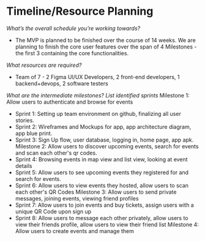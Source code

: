 # Timeline/Resource Planning

*What’s the overall schedule you’re working towards?*
- The MVP is planned to be finished over the course of 14 weeks. We are planning to finish the core user features over the span of 4 Milestones - the first 3 containing the core functionalities.

*What resources are required?*
- Team of 7 - 2 Figma UI/UX Developers, 2 front-end developers, 1 backend+devops, 2 software testers

*What are the intermediate milestones?*
*List identified sprints*
Milestone 1: Allow users to authenticate and browse for events
- Sprint 1: Setting up team environment on github, finalizing all user stories.
- Sprint 2: Wireframes and Mockups for app, app architecture diagram, app blue print.
- Sprint 3: Sign Up flow, user database, logging in, home page, app apk.
Milestone 2: Allow users to discover upcoming events, search for events and scan each other's qr codes.
- Sprint 4: Browsing events in map view and list view, looking at event details
- Sprint 5: Allow users to see upcoming events they registered for and search for events.
- Sprint 6: Allow users to view events they hosted, allow users to scan each other's QR Codes
Milestone 3: Allow users to send private messages, joining events, viewing friend profiles
- Sprint 7: Allow users to join events and buy tickets, assign users with a unique QR Code upon sign up
- Sprint 8: Allow users to message each other privately, allow users to view their friends profile, allow users to view their friend list
Milestone 4: Allow users to create events and manage them

